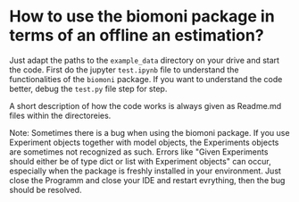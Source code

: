 # How to use the biomoni package in terms of an offline an estimation?

Just adapt the paths to the `example_data` directory on your drive and start the code. First do the jupyter `test.ipynb` file to understand the functionalities of the `biomoni` package. If you want to understand the code better, debug the `test.py` file step for step.

A short description of how the code works is always given as Readme.md files within the directoreies.

Note: 
Sometimes there is a bug when using the biomoni package. If you use Experiment objects together with model objects, the Experiments objects are sometimes not recognized as such. Errors like "Given Experiments should either be of type dict or list with Experiment objects" can occur, especially when the package is freshly installed in your environment. Just close the Programm and close your IDE and restart evrything, then the bug should be resolved.
